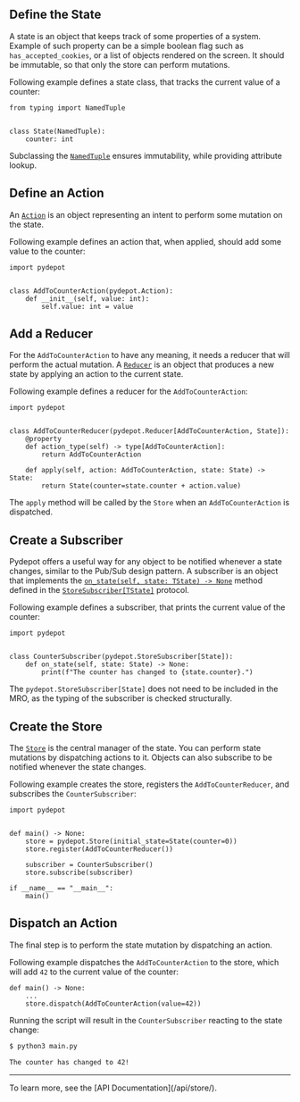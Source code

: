 ## Define the State

A state is an object that keeps track of some properties of a system. Example of such property can be a simple boolean flag such as `has_accepted_cookies`, or a list of objects rendered on the screen. It should be immutable, so that only the store can perform mutations.

Following example defines a state class, that tracks the current value of a counter:

```python3
from typing import NamedTuple


class State(NamedTuple):
    counter: int
```

Subclassing the [`NamedTuple`](https://docs.python.org/3/library/collections.html#collections.namedtuple) ensures immutability, while providing attribute lookup.

## Define an Action

An [`Action`](/api/action/#pydepot.abc.Action) is an object representing an intent to perform some mutation on the state.

Following example defines an action that, when applied, should add some value to the counter:

```python3
import pydepot


class AddToCounterAction(pydepot.Action):
    def __init__(self, value: int):
        self.value: int = value
```

## Add a Reducer

For the `AddToCounterAction` to have any meaning, it needs a reducer that will perform the actual mutation. A [`Reducer`](/api/reducer/#pydepot.abc.Reducer) is an object that produces a new state by applying an action to the current state.

Following example defines a reducer for the `AddToCounterAction`:

```python3
import pydepot


class AddToCounterReducer(pydepot.Reducer[AddToCounterAction, State]):
    @property
    def action_type(self) -> type[AddToCounterAction]:
        return AddToCounterAction

    def apply(self, action: AddToCounterAction, state: State) -> State:
        return State(counter=state.counter + action.value)
```

The `apply` method will be called by the `Store` when an `AddToCounterAction` is dispatched.

## Create a Subscriber

Pydepot offers a useful way for any object to be notified whenever a state changes, similar to the Pub/Sub design pattern. A subscriber is an object that implements the [`on_state(self, state: TState) -> None`](/api/subscriber/#pydepot.abc.subscriber.StoreSubscriber.on_state) method defined in the [`StoreSubscriber[TState]`](/api/subscriber/#pydepot.abc.StoreSubscriber) protocol.

Following example defines a subscriber, that prints the current value of the counter:

```python3
import pydepot


class CounterSubscriber(pydepot.StoreSubscriber[State]):
    def on_state(self, state: State) -> None:
        print(f"The counter has changed to {state.counter}.")
```

The `pydepot.StoreSubscriber[State]` does not need to be included in the MRO, as the typing of the subscriber is checked structurally.

## Create the Store

The [`Store`](/api/store/#pydepot.Store) is the central manager of the state. You can perform state mutations by dispatching actions to it. Objects can also subscribe to be notified whenever the state changes.


Following example creates the store, registers the `AddToCounterReducer`, and subscribes the `CounterSubscriber`:

```python3
import pydepot


def main() -> None:
    store = pydepot.Store(initial_state=State(counter=0))
    store.register(AddToCounterReducer())

    subscriber = CounterSubscriber()
    store.subscribe(subscriber)

if __name__ == "__main__":
    main()
```

## Dispatch an Action

The final step is to perform the state mutation by dispatching an action.


Following example dispatches the `AddToCounterAction` to the store, which will add `42` to the current value of the counter:

```python3
def main() -> None:
    ...
    store.dispatch(AddToCounterAction(value=42))

```

Running the script will result in the `CounterSubscriber` reacting to the state change:

```sh
$ python3 main.py

The counter has changed to 42!
```

<hr/>
To learn more, see the [API Documentation](/api/store/).
<br/>
